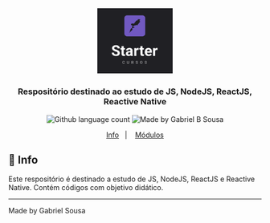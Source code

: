 <div align="center">
   <img src=".github/images/starter.png" alt="Starter" width="150px">   
</div>

<h3 align="center">
  Respositório destinado ao estudo de JS, NodeJS, ReactJS, Reactive Native
</h3>

<p align="center" >  
  <img alt="Github language count" src="https://img.shields.io/github/languages/count/gabrielbudke/starter?color=202024&style=flat-square">

  <img alt="Made by Gabriel B Sousa" src="https://img.shields.io/static/v1?label=made%20by&message=Gabriel%20Sousa&color=202024&style=flat-square">  
</p>

<p align="center">
  <a href="#pushpin-info">Info</a>&nbsp;&nbsp;&nbsp;|&nbsp;&nbsp;&nbsp;
  <a href="#">Módulos</a>  
</p>

## :pushpin: Info

Este respositório é destinado a estudo de JS, NodeJS, ReactJS e Reactive Native. 
Contém códigos com objetivo didático.

---
Made by Gabriel Sousa